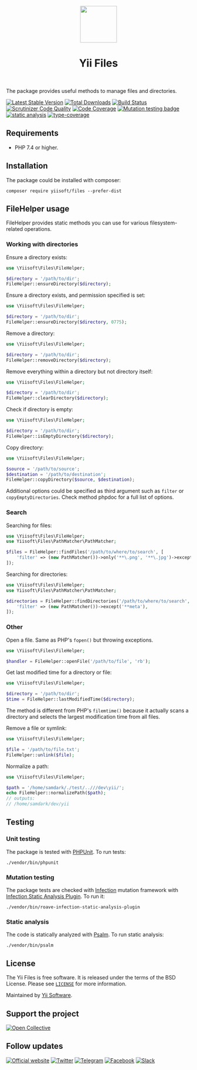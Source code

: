 <p align="center">
    <a href="https://github.com/yiisoft" target="_blank">
        <img src="https://yiisoft.github.io/docs/images/yii_logo.svg" height="100px">
    </a>
    <h1 align="center">Yii Files</h1>
    <br>
</p>

The package provides useful methods to manage files and directories.

[![Latest Stable Version](https://poser.pugx.org/yiisoft/files/v/stable.png)](https://packagist.org/packages/yiisoft/files)
[![Total Downloads](https://poser.pugx.org/yiisoft/files/downloads.png)](https://packagist.org/packages/yiisoft/files)
[![Build Status](https://github.com/yiisoft/files/workflows/build/badge.svg)](https://github.com/yiisoft/files/actions)
[![Scrutinizer Code Quality](https://scrutinizer-ci.com/g/yiisoft/files/badges/quality-score.png?b=master)](https://scrutinizer-ci.com/g/yiisoft/files/?branch=master)
[![Code Coverage](https://scrutinizer-ci.com/g/yiisoft/files/badges/coverage.png?b=master)](https://scrutinizer-ci.com/g/yiisoft/files/?branch=master)
[![Mutation testing badge](https://img.shields.io/endpoint?style=flat&url=https%3A%2F%2Fbadge-api.stryker-mutator.io%2Fgithub.com%2Fyiisoft%2Ffiles%2Fmaster)](https://dashboard.stryker-mutator.io/reports/github.com/yiisoft/files/master)
[![static analysis](https://github.com/yiisoft/files/workflows/static%20analysis/badge.svg)](https://github.com/yiisoft/files/actions?query=workflow%3A%22static+analysis%22)
[![type-coverage](https://shepherd.dev/github/yiisoft/files/coverage.svg)](https://shepherd.dev/github/yiisoft/files)

## Requirements

- PHP 7.4 or higher.

## Installation

The package could be installed with composer:

```shell
composer require yiisoft/files --prefer-dist
```

## FileHelper usage

FileHelper provides static methods you can use for various filesystem-related operations.

### Working with directories 

Ensure a directory exists:

```php
use \Yiisoft\Files\FileHelper;

$directory = '/path/to/dir';
FileHelper::ensureDirectory($directory);
```

Ensure a directory exists, and permission specified is set:

```php
use \Yiisoft\Files\FileHelper;

$directory = '/path/to/dir';
FileHelper::ensureDirectory($directory, 0775);
```

Remove a directory:

```php
use \Yiisoft\Files\FileHelper;

$directory = '/path/to/dir';
FileHelper::removeDirectory($directory);
```

Remove everything within a directory but not directory itself:

```php
use \Yiisoft\Files\FileHelper;

$directory = '/path/to/dir';
FileHelper::clearDirectory($directory);
```

Check if directory is empty:

```php
use \Yiisoft\Files\FileHelper;

$directory = '/path/to/dir';
FileHelper::isEmptyDirectory($directory);
```

Copy directory:

```php
use \Yiisoft\Files\FileHelper;

$source = '/path/to/source';
$destination = '/path/to/destination';
FileHelper::copyDirectory($source, $destination);
```

Additional options could be specified as third argument such as `filter` or `copyEmptyDirectories`.
Check method phpdoc for a full list of options.

### Search

Searching for files:

```php
use \Yiisoft\Files\FileHelper;
use Yiisoft\Files\PathMatcher\PathMatcher;

$files = FileHelper::findFiles('/path/to/where/to/search', [
    'filter' => (new PathMatcher())->only('**\.png', '**\.jpg')->except('logo.png'),
]);
```

Searching for directories:

```php
use \Yiisoft\Files\FileHelper;
use Yiisoft\Files\PathMatcher\PathMatcher;

$directories = FileHelper::findDirectories('/path/to/where/to/search', [
    'filter' => (new PathMatcher())->except('**meta'),
]);
```

### Other

Open a file. Same as PHP's `fopen()` but throwing exceptions.

```php
use \Yiisoft\Files\FileHelper;

$handler = FileHelper::openFile('/path/to/file', 'rb');
```

Get last modified time for a directory or file:

```php
use \Yiisoft\Files\FileHelper;

$directory = '/path/to/dir';
$time = FileHelper::lastModifiedTime($directory);
```

The method is different from PHP's `filemtime()` because it actually scans a directory and selects the largest
modification time from all files.

Remove a file or symlink:

```php
use \Yiisoft\Files\FileHelper;

$file = '/path/to/file.txt';
FileHelper::unlink($file);
```

Normalize a path:

```php
use \Yiisoft\Files\FileHelper;

$path = '/home/samdark/./test/..///dev\yii/';
echo FileHelper::normalizePath($path);
// outputs:
// /home/samdark/dev/yii
```

## Testing

### Unit testing

The package is tested with [PHPUnit](https://phpunit.de/). To run tests:

```shell
./vendor/bin/phpunit
```

### Mutation testing

The package tests are checked with [Infection](https://infection.github.io/) mutation framework with
[Infection Static Analysis Plugin](https://github.com/Roave/infection-static-analysis-plugin). To run it:

```shell
./vendor/bin/roave-infection-static-analysis-plugin
```

### Static analysis

The code is statically analyzed with [Psalm](https://psalm.dev/). To run static analysis:

```shell
./vendor/bin/psalm
```

## License

The Yii Files is free software. It is released under the terms of the BSD License.
Please see [`LICENSE`](./LICENSE.md) for more information.

Maintained by [Yii Software](https://www.yiiframework.com/).

## Support the project

[![Open Collective](https://img.shields.io/badge/Open%20Collective-sponsor-7eadf1?logo=open%20collective&logoColor=7eadf1&labelColor=555555)](https://opencollective.com/yiisoft)

## Follow updates

[![Official website](https://img.shields.io/badge/Powered_by-Yii_Framework-green.svg?style=flat)](https://www.yiiframework.com/)
[![Twitter](https://img.shields.io/badge/twitter-follow-1DA1F2?logo=twitter&logoColor=1DA1F2&labelColor=555555?style=flat)](https://twitter.com/yiiframework)
[![Telegram](https://img.shields.io/badge/telegram-join-1DA1F2?style=flat&logo=telegram)](https://t.me/yii3en)
[![Facebook](https://img.shields.io/badge/facebook-join-1DA1F2?style=flat&logo=facebook&logoColor=ffffff)](https://www.facebook.com/groups/yiitalk)
[![Slack](https://img.shields.io/badge/slack-join-1DA1F2?style=flat&logo=slack)](https://yiiframework.com/go/slack)
